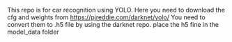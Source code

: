 This repo is for car recognition using YOLO.
Here  you need to download the cfg and weights from https://pjreddie.com/darknet/yolo/
You need to convert them to .h5 file by using the darknet repo.
place the h5 fine in the model_data folder
